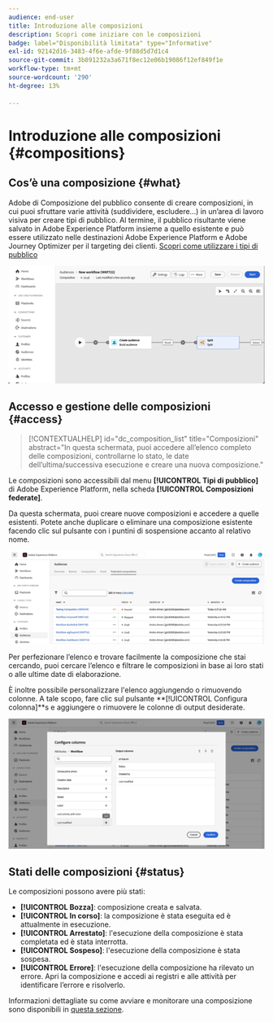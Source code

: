 ```yaml
---
audience: end-user
title: Introduzione alle composizioni
description: Scopri come iniziare con le composizioni
badge: label="Disponibilità limitata" type="Informative"
exl-id: 92142d16-3483-4f6e-afde-9f88d5d7d1c4
source-git-commit: 3b891232a3a671f8ec12e06b19086f12ef849f1e
workflow-type: tm+mt
source-wordcount: '290'
ht-degree: 13%

---
```


# Introduzione alle composizioni {#compositions}

## Cos’è una composizione {#what}

Adobe di Composizione del pubblico consente di creare composizioni, in cui puoi sfruttare varie attività (suddividere, escludere...) in un’area di lavoro visiva per creare tipi di pubblico. Al termine, il pubblico risultante viene salvato in Adobe Experience Platform insieme a quello esistente e può essere utilizzato nelle destinazioni Adobe Experience Platform e Adobe Journey Optimizer per il targeting dei clienti. [Scopri come utilizzare i tipi di pubblico](../start/audiences.md)

![](assets/composition-example.png)

## Accesso e gestione delle composizioni {#access}

>[!CONTEXTUALHELP]
>id="dc_composition_list"
>title="Composizioni"
>abstract="In questa schermata, puoi accedere all’elenco completo delle composizioni, controllarne lo stato, le date dell’ultima/successiva esecuzione e creare una nuova composizione."

Le composizioni sono accessibili dal menu **[!UICONTROL Tipi di pubblico]** di Adobe Experience Platform, nella scheda **[!UICONTROL Composizioni federate]**.

Da questa schermata, puoi creare nuove composizioni e accedere a quelle esistenti. Potete anche duplicare o eliminare una composizione esistente facendo clic sul pulsante con i puntini di sospensione accanto al relativo nome.

![](assets/compositions-list.png)

Per perfezionare l’elenco e trovare facilmente la composizione che stai cercando, puoi cercare l’elenco e filtrare le composizioni in base ai loro stati o alle ultime date di elaborazione.

È inoltre possibile personalizzare l&#39;elenco aggiungendo o rimuovendo colonne. A tale scopo, fare clic sul pulsante **[!UICONTROL Configura colonna]**s e aggiungere o rimuovere le colonne di output desiderate.

![](assets/compositions-columns.png)

## Stati delle composizioni {#status}

Le composizioni possono avere più stati:

* **[!UICONTROL Bozza]**: composizione creata e salvata.
* **[!UICONTROL In corso]**: la composizione è stata eseguita ed è attualmente in esecuzione.
* **[!UICONTROL Arrestato]**: l&#39;esecuzione della composizione è stata completata ed è stata interrotta.
* **[!UICONTROL Sospeso]**: l&#39;esecuzione della composizione è stata sospesa.
* **[!UICONTROL Errore]**: l&#39;esecuzione della composizione ha rilevato un errore. Apri la composizione e accedi ai registri e alle attività per identificare l’errore e risolverlo.

Informazioni dettagliate su come avviare e monitorare una composizione sono disponibili in [questa sezione](../compositions/start-monitor-composition.md).
